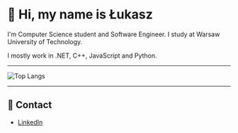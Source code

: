 # 👋 Hi, my name is Łukasz 

I'm Computer Science student and Software Engineer. I study at Warsaw University of Technology.

I mostly work in .NET, C++, JavaScript and Python.

---

![Top Langs](https://github-readme-stats.vercel.app/api/top-langs/?username=lukaszszvmczvk&layout=compact&theme=radical&nocache=1)

---

## 🔗 Contact
- [LinkedIn](https://www.linkedin.com/in/%C5%82ukasz-szymczyk-50a89a25b/)  

